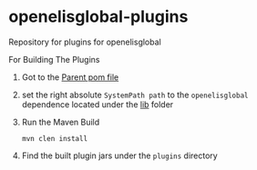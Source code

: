 openelisglobal-plugins
======================

Repository for plugins for openelisglobal

For Building The Plugins 

1. Got to the [Parent pom file](./pom.xml)
1. set the right absolute `SystemPath path` to the `openelisglobal` dependence located under the [lib](./lib/) folder
1. Run the Maven Build  

    ```mvn clen install```
1. Find the built plugin jars under the `plugins` directory 

